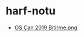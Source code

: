 # harf-notu

<!--YPackage.YGitbookIntegration-tarafından-otomatik-oluşturulmuştur-->

- [OS Çan 2019 Bitirme.png](OS%20%C3%87an%202019%20Bitirme.png)

<!--YPackage.YGitbookIntegration-tarafından-otomatik-oluşturulmuştur-->
